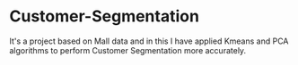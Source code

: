 # Customer-Segmentation
It's a project based on Mall data and in this I have applied Kmeans and PCA algorithms to perform Customer Segmentation more accurately. 
